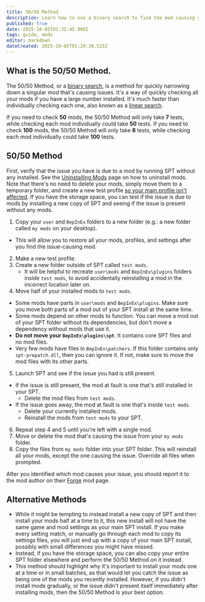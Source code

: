 ```yaml
---
title: 50/50 Method
description: Learn how to use a binary search to find the mod causing your issues.
published: true
date: 2025-10-05T01:32:45.908Z
tags: guide, mods
editor: markdown
dateCreated: 2025-10-05T01:29:38.525Z
---
```


## What is the 50/50 Method.
The 50/50 Method, or a [binary search](https://en.wikipedia.org/wiki/Binary_search), is a method for quickly narrowing down a singular mod that's causing issues. It's a way of quickly checking all your mods if you have a large number installed. It's much faster than individually checking each one, also known as a [linear search](https://en.wikipedia.org/wiki/Linear_search).

If you need to check **50** mods, the 50/50 Method will only take **7** tests, while checking each mod individually could take **50** tests.
If you need to check **100** mods, the 50/50 Method will only take **8** tests, while checking each mod individually could take **100** tests.

## 50/50 Method
First, verify that the issue you have is due to a mod by running SPT without any installed. See the [Uninstalling Mods](/Uninstalling_Mods) page on how to uninstall mods. Note that there's no need to delete your mods, simply move them to a temporary folder, and create a new test profile [so your main profile isn't affected](https://wiki.sp-tarkov.com/Uninstalling_Mods#profiles).
If you have the storage space, you can test if the issue is due to mods by installing a new copy of SPT and seeing if the issue is present without any mods.

1. Copy your `user` and `BepInEx` folders to a new folder (e.g.: a new folder called `my mods` on your desktop).
  - This will allow you to restore all your mods, profiles, and settings after you find the issue-causing mod.
2. Make a new test profile.
3. Create a new folder outside of SPT called `test mods`.
	- It will be helpful to recreate `user\mods` and `BepInEx\plugins` folders inside `test mods`, to avoid accidentally reinstalling a mod in the incorrect location later on.
4. Move half of your installed mods to `test mods`.
  - Some mods have parts in `user\mods` and `BepInEx\plugins`. Make sure you move both parts of a mod out of your SPT install at the same time.
  - Some mods depend on other mods to function. You can move a mod out of your SPT folder without its dependencies, but don't move a dependency without mods that use it.
  - **Do not move your `BepInEx\plugins\spt`**. It contains core SPT files and no mod files.
  - Very few mods have files in `BepInEx\patchers`. If this folder contains only `spt-prepatch.dll`, then you can ignore it. If not, make sure to move the mod files with its other parts.
5. Launch SPT and see if the issue you had is still present.
  - If the issue is still present, the mod at fault is one that's still installed in your SPT.
    - Delete the mod files from `test mods`.
  - If the issue goes away, the mod at fault is one that's inside `test mods`.
	  - Delete your currently installed mods.
    - Reinstall the mods from `test mods` to your SPT.
6. Repeat step 4 and 5 until you're left with a single mod.
7. Move or delete the mod that's causing the issue from your `my mods` folder.
8. Copy the files from `my mods` folder into your SPT folder. This will reinstall all your mods, except the one causing the issue. Override all files when prompted.

After you identified which mod causes your issue, you should report it to the mod author on their [Forge](https://forge.sp-tarkov.com/) mod page.

## Alternative Methods

- While it might be tempting to instead install a new copy of SPT and then install your mods half at a time to it, this new install will not have the same game and mod settings as your main SPT install. If you make every setting match, or manually go through each mod to copy its settings files, you will just end up with a copy of your main SPT install, possibly with small differences you might have missed.
- Instead, if you have the storage space, you can also copy your entire SPT folder elsewhere and perform the 50/50 Method on it instead.
- This method should highlight why it's important to install your mods one at a time or in small batches, as that would let you catch the issue as being one of the mods you recently installed. However, if you didn't install mods gradually, or the issue didn't present itself immediately after installing mods, then the 50/50 Method is your best option.